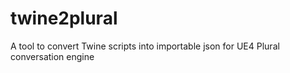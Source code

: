 # twine2plural
A tool to convert Twine scripts into importable json for UE4 Plural conversation engine

